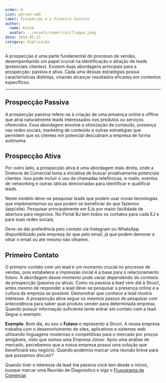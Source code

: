 ```yaml
---
order: 6
icon: person-add
label: Prospecção e o Primeiro Contato
author:
  name: Kaleb
  avatar: ../assets/comercial/floppa.jpeg
date: 2024-05-11
category: Explicação
---
```


A prospecção é uma parte fundamental do processo de vendas, desempenhando um papel crucial na identificação e atração de leads (potenciais clientes). Existem duas abordagens principais para a prospecção: passiva e ativa. Cada uma dessas estratégias possui características distintas, visando alcançar resultados eficazes em contextos específicos.

---

## Prospecção Passiva

A prospecção passiva refere-se à criação de uma presença online e offline que atrai naturalmente leads interessados nos produtos ou serviços oferecidos. Essa abordagem envolve a otimização de conteúdo, presença nas redes sociais, marketing de conteúdo e outras estratégias que permitem que os clientes em potencial descubram a empresa de forma autônoma.

## Prospecção Ativa

Por outro lado, a prospecção ativa é uma abordagem mais direta, onde a Diretoria de Comercial toma a iniciativa de buscar proativamente potenciais clientes. Isso pode incluir o uso de chamadas telefônicas, e-mails, eventos de networking e outras táticas direcionadas para identificar e qualificar leads.

Neste modelo deve-se pesquisar leads que podem usar novas tecnologias que implementamos ou que podem se beneficiar do que fazemos (app/site). Pesquisar principalmente em EJs por maior facilidade de abertura para negócios. No Portal BJ tem todos os contatos para cada EJ e para suas redes sociais.

Deve-se dar preferência pelo contato via Instagram ou WhatsApp disponibilizado pela empresa do que pelo email, já que podem demorar a olhar o email ou até mesmo não olharem.

## Primeiro Contato

O primeiro contato com um lead é um momento crucial no processo de vendas, pois estabelece a impressão inicial é a base para o relacionamento futuro. A abordagem desse momento pode variar dependendo do contexto da prospecção (passiva ou ativa). Como na passiva a lead vem até à Struct, antes mesmo de responder a lead deve-se pesquisar a presença online e a cultura da empresa se possível. Demonstrar que conhece a lead mostra interesse. A prospecção ativa segue os mesmos passos de pesquisar com antecedência para saber qual produto vender para determinada empresa. Quando possuir informação suficiente tente entrar em contato com a lead. Segue o exemplo:

**Exemplo**: Bom dia, eu sou o **Fulano** e represento a Struct. A nossa empresa trabalha com o desenvolvimento de sites, aplicativos e sistemas web utilizando linguagens modernas e competitivas para o mercado por preços amigáveis, visto que somos uma Empresa Júnior. Após uma análise de mercado, percebemos que a nossa empresa possui uma solução que beneficiará seu negócio. Quando podemos marcar uma reunião breve para que possamos discutir?

Quando tiver o interesse da lead (na passiva você tem desde o início), busque marcar uma Reunião de Diagnóstico e siga o [Fluxograma de Comercial](/diretoria-comercial/fluxograma.md).